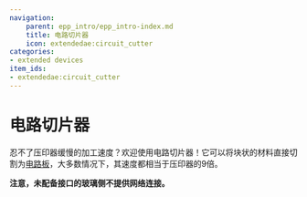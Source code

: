 ```yaml
---
navigation:
    parent: epp_intro/epp_intro-index.md
    title: 电路切片器
    icon: extendedae:circuit_cutter
categories:
- extended devices
item_ids:
- extendedae:circuit_cutter
---
```


# 电路切片器

<Row gap="20">
<BlockImage id="extendedae:circuit_cutter" scale="8"></BlockImage>
</Row>

忍不了压印器缓慢的加工速度？欢迎使用电路切片器！它可以将块状的材料直接切割为[电路板](ae2:items-blocks-machines/processors.md)，大多数情况下，其速度都相当于压印器的9倍。

**注意，未配备接口的玻璃侧不提供网络连接。**

